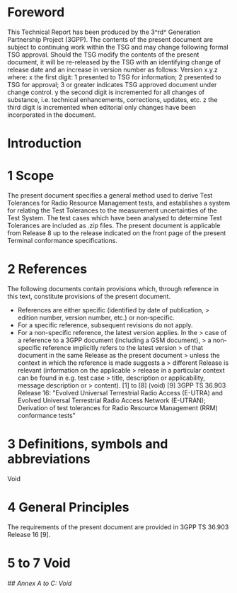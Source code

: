 # Foreword
This Technical Report has been produced by the 3^rd^ Generation Partnership
Project (3GPP).
The contents of the present document are subject to continuing work within the
TSG and may change following formal TSG approval. Should the TSG modify the
contents of the present document, it will be re-released by the TSG with an
identifying change of release date and an increase in version number as
follows:
Version x.y.z
where:
x the first digit:
1 presented to TSG for information;
2 presented to TSG for approval;
3 or greater indicates TSG approved document under change control.
y the second digit is incremented for all changes of substance, i.e. technical
enhancements, corrections, updates, etc.
z the third digit is incremented when editorial only changes have been
incorporated in the document.
# Introduction
# 1 Scope
The present document specifies a general method used to derive Test Tolerances
for Radio Resource Management tests, and establishes a system for relating the
Test Tolerances to the measurement uncertainties of the Test System.
The test cases which have been analysed to determine Test Tolerances are
included as .zip files.
The present document is applicable from Release 8 up to the release indicated
on the front page of the present Terminal conformance specifications.
# 2 References
The following documents contain provisions which, through reference in this
text, constitute provisions of the present document.
  * References are either specific (identified by date of publication, > edition number, version number, etc.) or non‑specific.
  * For a specific reference, subsequent revisions do not apply.
  * For a non-specific reference, the latest version applies. In the > case of a reference to a 3GPP document (including a GSM document), > a non-specific reference implicitly refers to the latest version > of that document in the same Release as the present document > unless the context in which the reference is made suggests a > different Release is relevant (information on the applicable > release in a particular context can be found in e.g. test case > title, description or applicability, message description or > content).
[1] to [8] (void)
[9] 3GPP TS 36.903 Release 16: \"Evolved Universal Terrestrial Radio Access
(E-UTRA) and Evolved Universal Terrestrial Radio Access Network (E-UTRAN);
Derivation of test tolerances for Radio Resource Management (RRM) conformance
tests\"
# 3 Definitions, symbols and abbreviations
Void
# 4 General Principles
The requirements of the present document are provided in 3GPP TS 36.903
Release 16 [9].
# 5 to 7 Void
###### ## Annex A to C: Void
#
